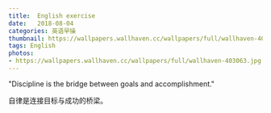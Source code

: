 ```yaml
---
title:  English exercise
date:   2018-08-04
categories: 英语早操
thumbnail: https://wallpapers.wallhaven.cc/wallpapers/full/wallhaven-403063.jpg
tags: English
photos:
- https://wallpapers.wallhaven.cc/wallpapers/full/wallhaven-403063.jpg
---
```


"Discipline is the bridge between goals and accomplishment."
<p>自律是连接目标与成功的桥梁。</p>

